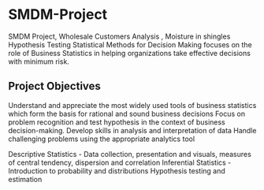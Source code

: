 # SMDM-Project
SMDM Project, Wholesale Customers Analysis , Moisture in shingles Hypothesis Testing
Statistical Methods for Decision Making focuses on the role of Business Statistics in helping organizations take effective decisions with minimum risk.


## Project Objectives

Understand and appreciate the most widely used tools of business statistics which form the basis for rational and sound business decisions
Focus on problem recognition and test hypothesis in the context of business decision-making.
Develop skills in analysis and interpretation of data
Handle challenging problems using the appropriate analytics tool


Descriptive Statistics - Data collection, presentation and visuals, measures of central tendency, dispersion and correlation
Inferential Statistics - Introduction to probability and distributions
Hypothesis testing and estimation
